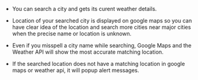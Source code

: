 - You can search a city and gets its curent weather details. 

- Location of your searched city is displayed on google maps so you can have clear idea of the location and search more cities near major cities when the precise name or location is unknown. 

- Even if you misspell a city name while searching, Google Maps and the Weather API will show the most accurate matching location.

- If the searched location does not have a matching location in google maps or weather api, it will popup alert messages.
